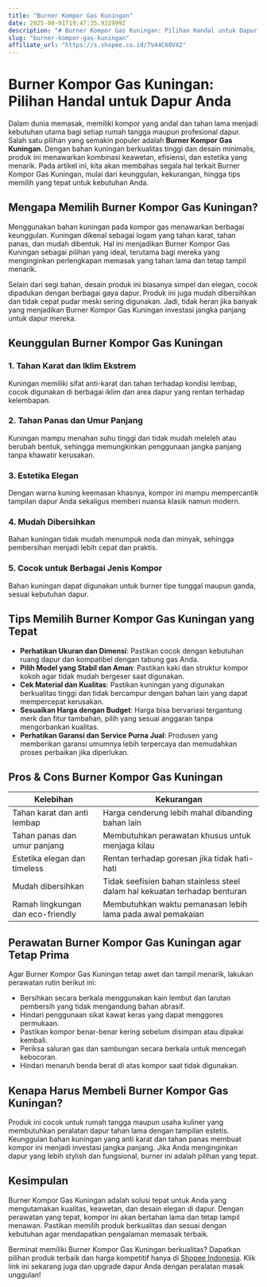 ```yaml
---
title: "Burner Kompor Gas Kuningan"
date: 2025-08-01T19:47:35.932999Z
description: "# Burner Kompor Gas Kuningan: Pilihan Handal untuk Dapur Anda..."
slug: "burner-kompor-gas-kuningan"
affiliate_url: "https://s.shopee.co.id/7V44C68VX2"
---
```

# Burner Kompor Gas Kuningan: Pilihan Handal untuk Dapur Anda

Dalam dunia memasak, memiliki kompor yang andal dan tahan lama menjadi kebutuhan utama bagi setiap rumah tangga maupun profesional dapur. Salah satu pilihan yang semakin populer adalah **Burner Kompor Gas Kuningan**. Dengan bahan kuningan berkualitas tinggi dan desain minimalis, produk ini menawarkan kombinasi keawetan, efisiensi, dan estetika yang menarik. Pada artikel ini, kita akan membahas segala hal terkait Burner Kompor Gas Kuningan, mulai dari keunggulan, kekurangan, hingga tips memilih yang tepat untuk kebutuhan Anda.

## Mengapa Memilih Burner Kompor Gas Kuningan?

Menggunakan bahan kuningan pada kompor gas menawarkan berbagai keunggulan. Kuningan dikenal sebagai logam yang tahan karat, tahan panas, dan mudah dibentuk. Hal ini menjadikan Burner Kompor Gas Kuningan sebagai pilihan yang ideal, terutama bagi mereka yang menginginkan perlengkapan memasak yang tahan lama dan tetap tampil menarik.

Selain dari segi bahan, desain produk ini biasanya simpel dan elegan, cocok dipadukan dengan berbagai gaya dapur. Produk ini juga mudah dibersihkan dan tidak cepat pudar meski sering digunakan. Jadi, tidak heran jika banyak yang menjadikan Burner Kompor Gas Kuningan investasi jangka panjang untuk dapur mereka.

## Keunggulan Burner Kompor Gas Kuningan

### 1. Tahan Karat dan Iklim Ekstrem
Kuningan memiliki sifat anti-karat dan tahan terhadap kondisi lembap, cocok digunakan di berbagai iklim dan area dapur yang rentan terhadap kelembapan.

### 2. Tahan Panas dan Umur Panjang
Kuningan mampu menahan suhu tinggi dan tidak mudah meleleh atau berubah bentuk, sehingga memungkinkan penggunaan jangka panjang tanpa khawatir kerusakan.

### 3. Estetika Elegan
Dengan warna kuning keemasan khasnya, kompor ini mampu mempercantik tampilan dapur Anda sekaligus memberi nuansa klasik namun modern.

### 4. Mudah Dibersihkan
Bahan kuningan tidak mudah menumpuk noda dan minyak, sehingga pembersihan menjadi lebih cepat dan praktis.

### 5. Cocok untuk Berbagai Jenis Kompor
Bahan kuningan dapat digunakan untuk burner tipe tunggal maupun ganda, sesuai kebutuhan dapur.

## Tips Memilih Burner Kompor Gas Kuningan yang Tepat

- **Perhatikan Ukuran dan Dimensi**: Pastikan cocok dengan kebutuhan ruang dapur dan kompatibel dengan tabung gas Anda.
- **Pilih Model yang Stabil dan Aman**: Pastikan kaki dan struktur kompor kokoh agar tidak mudah bergeser saat digunakan.
- **Cek Material dan Kualitas**: Pastikan kuningan yang digunakan berkualitas tinggi dan tidak bercampur dengan bahan lain yang dapat mempercepat kerusakan.
- **Sesuaikan Harga dengan Budget**: Harga bisa bervariasi tergantung merk dan fitur tambahan, pilih yang sesuai anggaran tanpa mengorbankan kualitas.
- **Perhatikan Garansi dan Service Purna Jual**: Produsen yang memberikan garansi umumnya lebih terpercaya dan memudahkan proses perbaikan jika diperlukan.

## Pros & Cons Burner Kompor Gas Kuningan

| Kelebihan                                   | Kekurangan                                 |
|----------------------------------------------|--------------------------------------------|
| Tahan karat dan anti lembap                  | Harga cenderung lebih mahal dibanding bahan lain |
| Tahan panas dan umur panjang                | Membutuhkan perawatan khusus untuk menjaga kilau |
| Estetika elegan dan timeless                | Rentan terhadap goresan jika tidak hati-hati |
| Mudah dibersihkan                           | Tidak seefisien bahan stainless steel dalam hal kekuatan terhadap benturan |
| Ramah lingkungan dan eco-friendly           | Membutuhkan waktu pemanasan lebih lama pada awal pemakaian |

## Perawatan Burner Kompor Gas Kuningan agar Tetap Prima

Agar Burner Kompor Gas Kuningan tetap awet dan tampil menarik, lakukan perawatan rutin berikut ini:

- Bersihkan secara berkala menggunakan kain lembut dan larutan pembersih yang tidak mengandung bahan abrasif.
- Hindari penggunaan sikat kawat keras yang dapat menggores permukaan.
- Pastikan kompor benar-benar kering sebelum disimpan atau dipakai kembali.
- Periksa saluran gas dan sambungan secara berkala untuk mencegah kebocoran.
- Hindari menaruh benda berat di atas kompor saat tidak digunakan.

## Kenapa Harus Membeli Burner Kompor Gas Kuningan?

Produk ini cocok untuk rumah tangga maupun usaha kuliner yang membutuhkan peralatan dapur tahan lama dengan tampilan estetis. Keunggulan bahan kuningan yang anti karat dan tahan panas membuat kompor ini menjadi investasi jangka panjang. Jika Anda menginginkan dapur yang lebih stylish dan fungsional, burner ini adalah pilihan yang tepat.

## Kesimpulan

Burner Kompor Gas Kuningan adalah solusi tepat untuk Anda yang mengutamakan kualitas, keawetan, dan desain elegan di dapur. Dengan perawatan yang tepat, kompor ini akan bertahan lama dan tetap tampil menawan. Pastikan memilih produk berkualitas dan sesuai dengan kebutuhan agar mendapatkan pengalaman memasak terbaik.

Berminat memiliki Burner Kompor Gas Kuningan berkualitas? Dapatkan pilihan produk terbaik dan harga kompetitif hanya di [Shopee Indonesia](https://s.shopee.co.id/7V44C68VX2). Klik link ini sekarang juga dan upgrade dapur Anda dengan peralatan masak unggulan!